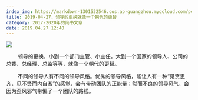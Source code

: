 ```yaml
---
index_img: https://markdown-1301532546.cos.ap-guangzhou.myqcloud.com/peipei_blog/20210921144804.jpeg
title: 2019-04-27，领导的更换就像一个朝代的更替
category: 2017-2020年的简书文章
date: 2019.04.27 12:40
---
```


![](https://markdown-1301532546.cos.ap-guangzhou.myqcloud.com/peipei_blog/20210921144804.jpeg)  



        领导的更换，小到一个部门主管、小主任，大到一个国家的领导人、公司的总裁、总经理、总监等等，就像一个朝代的更替。  

        不同的领导人有不同的领导风格。优秀的领导风格，能让人有一种“见贤思齐，见不贤而内自省”的感觉，会有带动团队的正能量；然而不良的领导风气，会因为歪风邪气带偏了一个团队的路线。